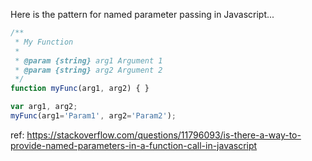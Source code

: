Here is the pattern for named parameter passing in Javascript...

```javascript
/**
 * My Function
 *
 * @param {string} arg1 Argument 1
 * @param {string} arg2 Argument 2
 */
function myFunc(arg1, arg2) { }

var arg1, arg2;
myFunc(arg1='Param1', arg2='Param2');
```
ref: https://stackoverflow.com/questions/11796093/is-there-a-way-to-provide-named-parameters-in-a-function-call-in-javascript